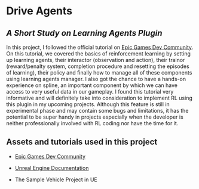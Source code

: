 # Drive Agents
## _A Short Study on Learning Agents Plugin_

In this project, I followed the official tutorial on [Epic Games Dev Community]. On this tutorial, we covered the basics of reinforcement learning by setting up learning agents, their interactor (observation and action), their trainor (reward/penalty system, completion procedure and resetting the episodes of learning), their policy and finally how to manage all of these components using learning agents manager. I also got the chance to have a hands-on experience on spline, an important component by which we can have access to very useful data in our gameplay. I found this tutorial very informative and will definitely take into consideration to implement RL using this plugin in my upcoming projects. Although this feature is still in experimental phase and may contain some bugs and limitations, it has the potential to be super handy in projects especially when the developer is neither professionally involved with RL coding nor have the time for it.

## Assets and tutorials used in this project

- [Epic Games Dev Community]
- [Unreal Engine Documentation]
- The Sample Vehicle Project in UE

   [Unreal Engine Documentation]: <https://docs.unrealengine.com/5.2/en-US/>
   [Epic Games Dev Community]: <https://dev.epicgames.com/community/learning/tutorials/qj2O/unreal-engine-learning-to-drive/>